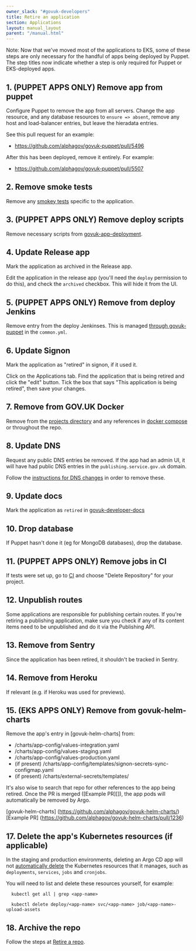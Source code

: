 ```yaml
---
owner_slack: "#govuk-developers"
title: Retire an application
section: Applications
layout: manual_layout
parent: "/manual.html"
---
```


Note: Now that we've moved most of the applications to EKS, some of these
steps are only necessary for the handful of apps being deployed by Puppet.
The step titles now indicate whether a step is only required for Puppet or
EKS-deployed apps.

## 1. (PUPPET APPS ONLY) Remove app from puppet

Configure Puppet to remove the app from all servers. Change the app resource,
and any database resources to `ensure => absent`, remove any host and
load-balancer entries, but leave the hieradata entries.

See this pull request for an example:

- <https://github.com/alphagov/govuk-puppet/pull/5496>

After this has been deployed, remove it entirely. For example:

- <https://github.com/alphagov/govuk-puppet/pull/5507>

## 2. Remove smoke tests

Remove any [smokey tests][smokey] specific to the application.

[smokey]: https://github.com/alphagov/smokey

## 3. (PUPPET APPS ONLY) Remove deploy scripts

Remove necessary scripts from [govuk-app-deployment][govuk-app-deployment].

[govuk-app-deployment]: https://github.com/alphagov/govuk-app-deployment

## 4. Update Release app

Mark the application as archived in the Release app.

Edit the application in the release app (you'll need the `deploy` permission to
do this), and check the `archived` checkbox. This will hide it from the UI.

## 5. (PUPPET APPS ONLY) Remove from deploy Jenkins

Remove entry from the deploy Jenkinses. This is managed
[through govuk-puppet][common] in the `common.yml`.

[common]: https://github.com/alphagov/govuk-puppet/blob/master/hieradata_aws/common.yaml

## 6. Update Signon

Mark the application as "retired" in signon, if it used it.

Click on the Applications tab. Find the application that is being retired and
click the "edit" button. Tick the box that says "This application is being
retired", then save your changes.

## 7. Remove from GOV.UK Docker

Remove from the [projects directory] and any references
in [docker compose] or throughout the repo.

[projects directory]: https://github.com/alphagov/govuk-docker/tree/master/projects
[docker compose]: https://github.com/alphagov/govuk-docker/blob/master/docker-compose.yml

## 8. Update DNS

Request any public DNS entries be removed. If the app had an admin UI, it will
have had public DNS entries in the `publishing.service.gov.uk` domain.

Follow the [instructions for DNS changes][dns-changes] in order to remove
these.

[dns-changes]: /manual/dns.html#dns-for-the-publishingservicegovuk-domain

## 9. Update docs

Mark the application as `retired` in [govuk-developer-docs](https://github.com/alphagov/govuk-developer-docs)

## 10. Drop database

If Puppet hasn't done it (eg for MongoDB databases), drop the database.

## 11. (PUPPET APPS ONLY) Remove jobs in CI

If tests were set up, go to [CI] and choose "Delete Repository" for your
project.

[CI]: https://ci.integration.publishing.service.gov.uk/

## 12. Unpublish routes

Some applications are responsible for publishing certain routes. If you're
retiring a publishing application, make sure you check if any of its content
items need to be unpublished and do it via the Publishing API.

## 13. Remove from Sentry

Since the application has been retired, it shouldn't be tracked in Sentry.

## 14. Remove from Heroku

If relevant (e.g. if Heroku was used for previews).

## 15. (EKS APPS ONLY) Remove from govuk-helm-charts

Remove the app's entry in [govuk-helm-charts] from:

- /charts/app-config/values-integration.yaml
- /charts/app-config/values-staging.yaml
- /charts/app-config/values-production.yaml
- (if present) /charts/app-config/templates/signon-secrets-sync-configmap.yaml
- (if present) /charts/external-secrets/templates/<app name>

It's also wise to search that repo for other references to the app being retired.
Once the PR is merged ([Example PR][]), the app pods will automatically be removed by Argo.

[govuk-helm-charts] (https://github.com/alphagov/govuk-helm-charts/)
[Example PR] (https://github.com/alphagov/govuk-helm-charts/pull/1236)

## 17. Delete the app's Kubernetes resources (if applicable)

In the staging and production environments, deleting an Argo CD app will not [automatically delete](https://github.com/alphagov/govuk-helm-charts/blob/c55a034/charts/app-config/templates/govuk-application.yaml#L10) the Kubernetes resources that it manages, such as `deployments`, `services`, `jobs` and `cronjobs`.

You will need to list and delete these resources yourself, for example:

```
  kubectl get all | grep <app-name>

  kubectl delete deploy/<app-name> svc/<app-name> job/<app-name>-upload-assets
```

## 18. Archive the repo

Follow the steps at [Retire a repo](/manual/retiring-a-repo.html).
